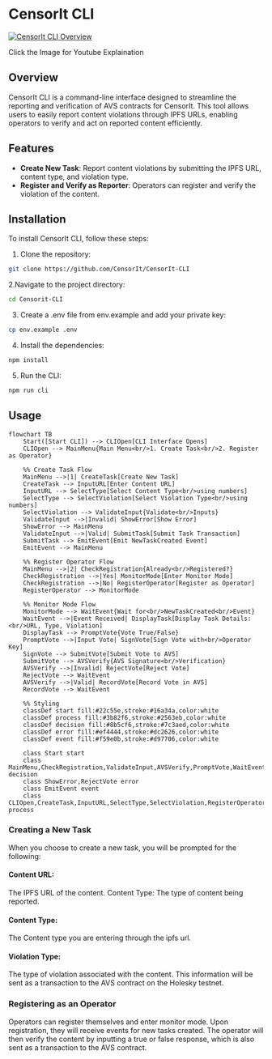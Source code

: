 # CensorIt CLI


[![CensorIt CLI Overview](https://img.youtube.com/vi/JOLcf0E1xu0/0.jpg)](https://www.youtube.com/watch?v=JOLcf0E1xu0)  

Click the Image for Youtube Explaination

## Overview

CensorIt CLI is a command-line interface designed to streamline the reporting and verification of AVS contracts for CensorIt. This tool allows users to easily report content violations through IPFS URLs, enabling operators to verify and act on reported content efficiently.

## Features

- **Create New Task**: Report content violations by submitting the IPFS URL, content type, and violation type.
- **Register and Verify as Reporter**: Operators can register and verify the violation of the content.

## Installation

To install CensorIt CLI, follow these steps:

1. Clone the repository:

```bash
git clone https://github.com/CensorIt/CensorIt-CLI
```

2.Navigate to the project directory:
```bash
cd Censorit-CLI
```

3. Create a .env file from env.example and add your private key:
```bash
cp env.example .env
```

4. Install the dependencies:
```bash 
npm install
```

5. Run the CLI:
```bash 
npm run cli
```

## Usage

```mermaid
flowchart TB
    Start([Start CLI]) --> CLIOpen[CLI Interface Opens]
    CLIOpen --> MainMenu{Main Menu<br/>1. Create Task<br/>2. Register as Operator}

    %% Create Task Flow
    MainMenu -->|1| CreateTask[Create New Task]
    CreateTask --> InputURL[Enter Content URL]
    InputURL --> SelectType[Select Content Type<br/>using numbers]
    SelectType --> SelectViolation[Select Violation Type<br/>using numbers]
    SelectViolation --> ValidateInput{Validate<br/>Inputs}
    ValidateInput -->|Invalid| ShowError[Show Error]
    ShowError --> MainMenu
    ValidateInput -->|Valid| SubmitTask[Submit Task Transaction]
    SubmitTask --> EmitEvent[Emit NewTaskCreated Event]
    EmitEvent --> MainMenu

    %% Register Operator Flow
    MainMenu -->|2| CheckRegistration{Already<br/>Registered?}
    CheckRegistration -->|Yes| MonitorMode[Enter Monitor Mode]
    CheckRegistration -->|No| RegisterOperator[Register as Operator]
    RegisterOperator --> MonitorMode

    %% Monitor Mode Flow
    MonitorMode --> WaitEvent{Wait for<br/>NewTaskCreated<br/>Event}
    WaitEvent -->|Event Received| DisplayTask[Display Task Details:<br/>URL, Type, Violation]
    DisplayTask --> PromptVote{Vote True/False}
    PromptVote -->|Input Vote| SignVote[Sign Vote with<br/>Operator Key]
    SignVote --> SubmitVote[Submit Vote to AVS]
    SubmitVote --> AVSVerify{AVS Signature<br/>Verification}
    AVSVerify -->|Invalid| RejectVote[Reject Vote]
    RejectVote --> WaitEvent
    AVSVerify -->|Valid| RecordVote[Record Vote in AVS]
    RecordVote --> WaitEvent

    %% Styling
    classDef start fill:#22c55e,stroke:#16a34a,color:white
    classDef process fill:#3b82f6,stroke:#2563eb,color:white
    classDef decision fill:#8b5cf6,stroke:#7c3aed,color:white
    classDef error fill:#ef4444,stroke:#dc2626,color:white
    classDef event fill:#f59e0b,stroke:#d97706,color:white

    class Start start
    class MainMenu,CheckRegistration,ValidateInput,AVSVerify,PromptVote,WaitEvent decision
    class ShowError,RejectVote error
    class EmitEvent event
    class CLIOpen,CreateTask,InputURL,SelectType,SelectViolation,RegisterOperator,MonitorMode,DisplayTask,SignVote,SubmitVote,RecordVote process
```

### Creating a New Task
When you choose to create a new task, you will be prompted for the following:

#### Content URL:
The IPFS URL of the content.
Content Type: The type of content being reported.
#### Content Type:
The Content type you are entering through the ipfs url.

#### Violation Type: 
The type of violation associated with the content.
This information will be sent as a transaction to the AVS contract on the Holesky testnet.

### Registering as an Operator
Operators can register themselves and enter monitor mode. Upon registration, they will receive events for new tasks created. The operator will then verify the content by inputting a true or false response, which is also sent as a transaction to the AVS contract.